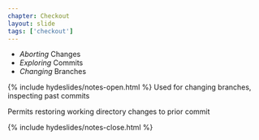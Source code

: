 ```yaml
---
chapter: Checkout
layout: slide
tags: ['checkout']
---
```


* _Aborting_ Changes
* _Exploring_ Commits
* _Changing_ Branches


{% include hydeslides/notes-open.html %}
Used for changing branches, inspecting past commits

Permits restoring working directory changes to prior commit



{% include hydeslides/notes-close.html %}
